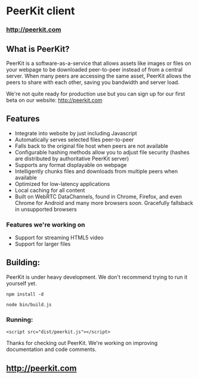 # PeerKit client

### http://peerkit.com

## What is PeerKit?

PeerKit is a software-as-a-service that allows assets like images or files on your webpage to be downloaded peer-to-peer instead of from a central server. When many peers are accessing the same asset, PeerKit allows the peers to share with each other, saving you bandwidth and server load.

We're not quite ready for production use but you can sign up for our first beta on our website: http://peerkit.com

## Features

- Integrate into website by just including Javascript
- Automatically serves selected files peer-to-peer
- Falls back to the original file host when peers are not available
- Configurable hashing methods allow you to adjust file security (hashes are distributed by authoritative PeerKit server)
- Supports any format displayable on webpage
- Intelligently chunks files and downloads from multiple peers when available
- Optimized for low-latency applications
- Local caching for all content
- Built on WebRTC DataChannels, found in Chrome, Firefox, and even Chrome for Android and many more browsers soon. Gracefully fallsback in unsupported browsers

### Features we're working on

- Support for streaming HTML5 video
- Support for larger files



## Building: 

PeerKit is under heavy development. We don't recommend trying to run it yourself yet. 

`npm install -d`

`node bin/build.js`


### Running:

`<script src="dist/peerkit.js"></script>`



Thanks for checking out PeerKit. We're working on improving documentation and code comments.

## http://peerkit.com
